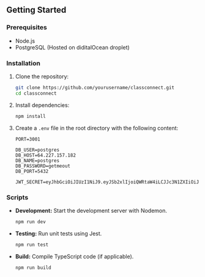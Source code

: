 ## Getting Started

### Prerequisites

- Node.js
- PostgreSQL (Hosted on diditalOcean droplet)

### Installation

1. Clone the repository:

    ```bash
    git clone https://github.com/yourusername/classconnect.git
    cd classconnect
    ```

2. Install dependencies:

    ```bash
    npm install
    ```

3. Create a `.env` file in the root directory with the following content:

    ```plaintext
    PORT=3001

    DB_USER=postgres
    DB_HOST=64.227.157.182
    DB_NAME=postgres
    DB_PASSWORD=getmeout
    DB_PORT=5432

    JWT_SECRET=eyJhbGciOiJIUzI1NiJ9.eyJSb2xlIjoiQWRtaW4iLCJJc3N1ZXIiOiJJc3N1ZXIiLCJVc2VybmFtZSI6IkphdmFJblVzZSIsImV4cCI6MTcdefefsefsrgb
    ```

### Scripts

- **Development:** Start the development server with Nodemon.

    ```bash
    npm run dev
    ```

- **Testing:** Run unit tests using Jest.

    ```bash
    npm run test
    ```

- **Build:** Compile TypeScript code (if applicable).

    ```bash
    npm run build
    ```


